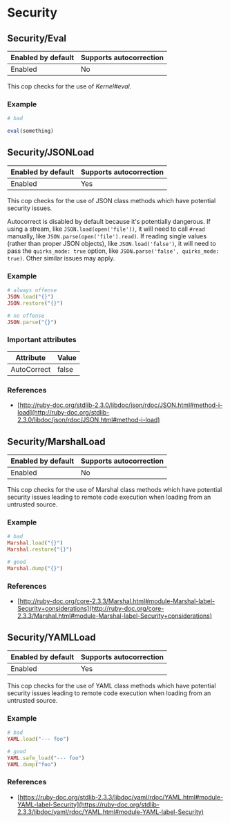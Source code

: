 # Security

## Security/Eval

Enabled by default | Supports autocorrection
--- | ---
Enabled | No

This cop checks for the use of *Kernel#eval*.

### Example

```ruby
# bad

eval(something)
```

## Security/JSONLoad

Enabled by default | Supports autocorrection
--- | ---
Enabled | Yes

This cop checks for the use of JSON class methods which have potential
security issues.

Autocorrect is disabled by default because it's potentially dangerous.
If using a stream, like `JSON.load(open('file'))`, it will need to call
`#read` manually, like `JSON.parse(open('file').read)`.
If reading single values (rather than proper JSON objects), like
`JSON.load('false')`, it will need to pass the `quirks_mode: true`
option, like `JSON.parse('false', quirks_mode: true)`.
Other similar issues may apply.

### Example

```ruby
# always offense
JSON.load("{}")
JSON.restore("{}")

# no offense
JSON.parse("{}")
```

### Important attributes

Attribute | Value
--- | ---
AutoCorrect | false


### References

* [http://ruby-doc.org/stdlib-2.3.0/libdoc/json/rdoc/JSON.html#method-i-load](http://ruby-doc.org/stdlib-2.3.0/libdoc/json/rdoc/JSON.html#method-i-load)

## Security/MarshalLoad

Enabled by default | Supports autocorrection
--- | ---
Enabled | No

This cop checks for the use of Marshal class methods which have
potential security issues leading to remote code execution when
loading from an untrusted source.

### Example

```ruby
# bad
Marshal.load("{}")
Marshal.restore("{}")

# good
Marshal.dump("{}")
```

### References

* [http://ruby-doc.org/core-2.3.3/Marshal.html#module-Marshal-label-Security+considerations](http://ruby-doc.org/core-2.3.3/Marshal.html#module-Marshal-label-Security+considerations)

## Security/YAMLLoad

Enabled by default | Supports autocorrection
--- | ---
Enabled | Yes

This cop checks for the use of YAML class methods which have
potential security issues leading to remote code execution when
loading from an untrusted source.

### Example

```ruby
# bad
YAML.load("--- foo")

# good
YAML.safe_load("--- foo")
YAML.dump("foo")
```

### References

* [https://ruby-doc.org/stdlib-2.3.3/libdoc/yaml/rdoc/YAML.html#module-YAML-label-Security](https://ruby-doc.org/stdlib-2.3.3/libdoc/yaml/rdoc/YAML.html#module-YAML-label-Security)
